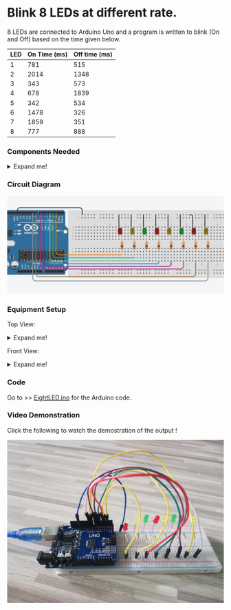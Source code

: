 # Blink 8 LEDs at different rate.

8 LEDs are connected to Arduino Uno and a program is written to blink (On and Off) based on the time given below.

LED | On Time (ms) | Off time (ms)
------------ | -------------|--------------
1 | 781 | 515
2 | 2014 | 1348
3 | 343 | 573 
4 | 678 | 1839
5 | 342 | 534
6 | 1478 | 326
7 | 1859 | 351
8 | 777 | 888

### Components Needed

<details>
<summary>Expand me!</summary>
<br>
 
 1. Arduino Uno Board
 1. Jumper Wire
 1. LEDs              x8
 1. 1kΩ Resistors     x8
 
 </details>

### Circuit Diagram
![Circuit Diagram](https://github.com/AimanCheong/MCTE_4342_Embedded_System_Design/blob/main/Weekly%20Assessments%20and%20Exercises/Week%204/Exercise%209/Circuit%20Diagram.JPG)

### Equipment Setup
Top View:

<details>
<summary>Expand me!</summary>
<br>
  
![Top View](https://github.com/AimanCheong/MCTE_4342_Embedded_System_Design/blob/main/Weekly%20Assessments%20and%20Exercises/Week%204/Exercise%209/Equipment%20Setup%20Top.jpg)

 </details>
 
Front View:

<details>
<summary>Expand me!</summary>
<br>

![Front View](https://github.com/AimanCheong/MCTE_4342_Embedded_System_Design/blob/main/Weekly%20Assessments%20and%20Exercises/Week%204/Exercise%209/Equipment%20Setup%20Front.jpg)

 </details>

### Code
Go to >> [EightLED.ino](https://github.com/AimanCheong/MCTE_4342_Embedded_System_Design/blob/main/Weekly%20Assessments%20and%20Exercises/Week%204/Exercise%209/EightLED.ino) for the Arduino code.

### Video Demonstration
Click the following to watch the demostration of the output !

[![Video_Demostration](https://github.com/AimanCheong/MCTE_4342_Embedded_System_Design/blob/main/Weekly%20Assessments%20and%20Exercises/Week%204/Exercise%209/Equipment%20Setup%20Front.jpg)](https://youtu.be/WxAWyyrjzDQ)
